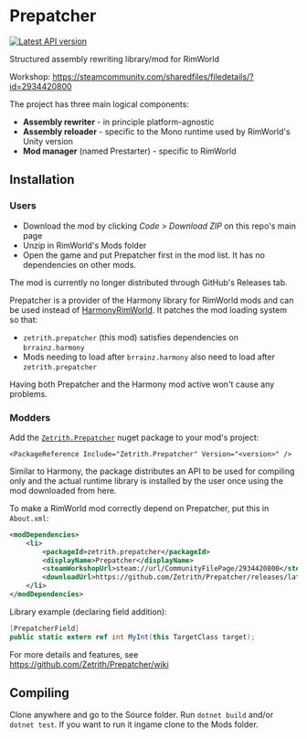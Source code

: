 # Prepatcher
[![Latest API version](https://img.shields.io/nuget/v/Zetrith.Prepatcher?label=Zetrith.Prepatcher)](https://www.nuget.org/packages/Zetrith.Prepatcher)

Structured assembly rewriting library/mod for RimWorld

Workshop: https://steamcommunity.com/sharedfiles/filedetails/?id=2934420800

The project has three main logical components:
- **Assembly rewriter** - in principle platform-agnostic
- **Assembly reloader** - specific to the Mono runtime used by RimWorld's Unity version
- **Mod manager** (named Prestarter) - specific to RimWorld

## Installation

### Users
- Download the mod by clicking *Code* > *Download ZIP* on this repo's main page
- Unzip in RimWorld's Mods folder
- Open the game and put Prepatcher first in the mod list. It has no dependencies on other mods.

The mod is currently no longer distributed through GitHub's Releases tab.

Prepatcher is a provider of the Harmony library for RimWorld mods and can be used instead of [HarmonyRimWorld](https://github.com/pardeike/HarmonyRimWorld). It patches the mod loading system so that:

- `zetrith.prepatcher` (this mod) satisfies dependencies on `brrainz.harmony`
- Mods needing to load after `brrainz.harmony` also need to load after `zetrith.prepatcher`

Having both Prepatcher and the Harmony mod active won't cause any problems.


### Modders

Add the [`Zetrith.Prepatcher`](https://www.nuget.org/packages/Zetrith.Prepatcher) nuget package to your mod's project:

`<PackageReference Include="Zetrith.Prepatcher" Version="<version>" />`

Similar to Harmony, the package distributes an API to be used for compiling only and the actual runtime library is installed by the user once using the mod downloaded from here.

To make a RimWorld mod correctly depend on Prepatcher, put this in `About.xml`:
```xml
<modDependencies>
    <li>
        <packageId>zetrith.prepatcher</packageId>
        <displayName>Prepatcher</displayName>
        <steamWorkshopUrl>steam://url/CommunityFilePage/2934420800</steamWorkshopUrl>
        <downloadUrl>https://github.com/Zetrith/Prepatcher/releases/latest</downloadUrl>
    </li>
</modDependencies>
```

Library example (declaring field addition):
```cs
[PrepatcherField]
public static extern ref int MyInt(this TargetClass target);
```
For more details and features, see https://github.com/Zetrith/Prepatcher/wiki


## Compiling
Clone anywhere and go to the Source folder. Run `dotnet build` and/or `dotnet test`.
If you want to run it ingame clone to the Mods folder.